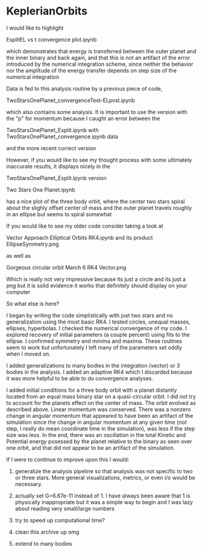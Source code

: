 # KeplerianOrbits
I would like to highlight 

EsplitEL vs t convergence plot.ipynb

which demonstrates that energy is transferred between the outer planet and the inner binary and back again, and that this is not an artifact of the error introduced by the numerical integration scheme, since neither the behavior nor the amplitude of the energy transfer depends on step size of the numerical integration

Data is fed to this analysis routine by a previous piece of code, 

TwoStarsOnePlanet_convergenceTest-ELpvst.ipynb


which also contains some analysis. It is important to use the version with the "p" for momentum because I caught an error between the 

TwoStarsOnePlanet_Esplit.ipynb with
TwoStarsOnePlanet_convergence.ipynb data

and the more recent correct version

However, if you would like to see my thought process with some ultimately inaccurate results, it displays nicely in the 

TwoStarsOnePlanet_Esplit.ipynb version






Two Stars One Planet.ipynb

has a nice plot of the three body orbit, where the center two stars spiral about the slighly offset center of mass and the outer planet travels roughly in an ellipse but seems to spiral somewhat

If you would like to see my older code consider taking a look at 

Vector Approach Elliptical Orbits RK4.ipynb
and its product
EllipseSymmetry.png

as well as

Gorgeous circular orbit March 6 RK4 Vector.png

Which is really not very impressive because its just a circle and its just a png but it is solid evidence it works that definitely should display on your computer


So what else is here?

I began by writing the code simplistically with just two stars and no generalization using the most basic RK4. I tested circles, unequal masses, ellipses, hyperbolas. I checked the numerical convergence of my code. I explored recovery of initial parameters (a couple percent) using fits to the ellipse. I confirmed symmetry and minima and maxima. These routines seem to work but unfortunately I left many of the parameters set oddly when I moved on. 

I added generalizations to many bodies in the integration (vector) or 3 bodies in the analysis. I added an adaptive RK4 which I discarded because it was more helpful to be able to do convergence analyses. 

I added initial conditions for a three body orbit with a planet distantly located from an equal mass binary star on a quasi-circular orbit. I did not try to account for the planets effect on the center of mass. The orbit evolved as described above. Linear momentum was conserved. There was a nonzero change in angular momentum that appeared to have been an artifact of the simulation since the change in angular momentum at any given time (not step, I really do mean coordinate time in the simulation), was less if the step size was less. In the end, there was an oscillation in the total Kinetic and Potential energy posessed by the planet relative to the binary as seen over one orbit, and that did not appear to be an artifact of the simulation. 

If I were to continue to improve upon this I would:

1) generalize the analysis pipeline so that analysis was not specific to two or three stars. More general visualizations, metrics, or even i/o would be necessary.

2) actually set G=6.67e-11 instead of 1. I have always been aware that 1 is physically inappropriate but it was a simple way to begin and I was lazy about reading very small/large numbers

3) try to speed up computational time?
4) clean this archive up omg
5) extend to many bodies
